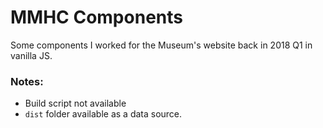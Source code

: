 # MMHC Components #

Some components I worked for the Museum's website back in 2018 Q1 in vanilla JS.

### Notes: ###
- Build script not available
- `dist` folder available as a data source.
